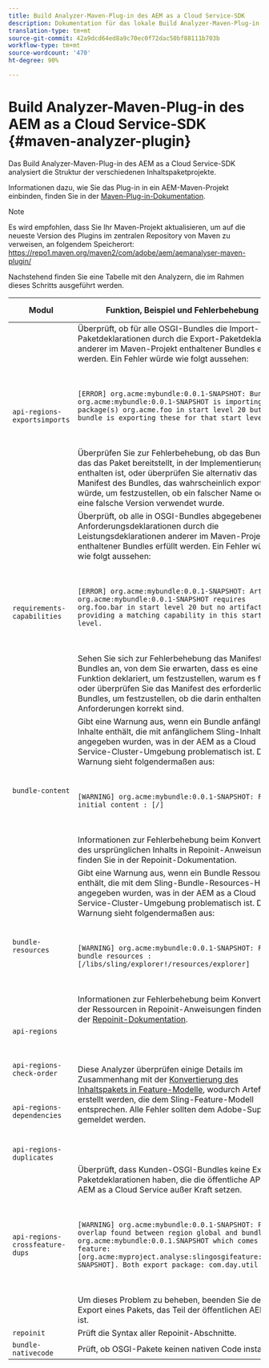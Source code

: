 ```yaml
---
title: Build Analyzer-Maven-Plug-in des AEM as a Cloud Service-SDK
description: Dokumentation für das lokale Build Analyzer-Maven-Plug-in
translation-type: tm+mt
source-git-commit: 42a9dcd64ed8a9c70ec0f72dac50bf88111b703b
workflow-type: tm+mt
source-wordcount: '470'
ht-degree: 90%

---
```



# Build Analyzer-Maven-Plug-in des AEM as a Cloud Service-SDK {#maven-analyzer-plugin}

Das Build Analyzer-Maven-Plug-in des AEM as a Cloud Service-SDK analysiert die Struktur der verschiedenen Inhaltspaketprojekte.

Informationen dazu, wie Sie das Plug-in in ein AEM-Maven-Projekt einbinden, finden Sie in der [Maven-Plug-in-Dokumentation](https://github.com/adobe/aemanalyser-maven-plugin/blob/main/aemanalyser-maven-plugin/README.md).

>[!NOTE]
>
>Es wird empfohlen, dass Sie Ihr Maven-Projekt aktualisieren, um auf die neueste Version des Plugins im zentralen Repository von Maven zu verweisen, an folgendem Speicherort: https://repo1.maven.org/maven2/com/adobe/aem/aemanalyser-maven-plugin/

Nachstehend finden Sie eine Tabelle mit den Analyzern, die im Rahmen dieses Schritts ausgeführt werden. <!-- Note that some are executed in the local SDK, while others are only executed during the Cloud Manager pipeline deployment. -->

| Modul | Funktion, Beispiel und Fehlerbehebung | Lokales SDK | Cloud Manager |
|---|---|---|---|
| `api-regions-exportsimports` | Überprüft, ob für alle OSGI-Bundles die Import-Paketdeklarationen durch die Export-Paketdeklaration anderer im Maven-Projekt enthaltener Bundles erfüllt werden. Ein Fehler würde wie folgt aussehen: <p> </p> `[ERROR] org.acme:mybundle:0.0.1-SNAPSHOT: Bundle org.acme:mybundle:0.0.1-SNAPSHOT is importing package(s) org.acme.foo in start level 20 but no bundle is exporting these for that start level.`<p> </p>Überprüfen Sie zur Fehlerbehebung, ob das Bundle, das das Paket bereitstellt, in der Implementierung enthalten ist, oder überprüfen Sie alternativ das Manifest des Bundles, das wahrscheinlich exportiert würde, um festzustellen, ob ein falscher Name oder eine falsche Version verwendet wurde. | Ja | Ja |
| `requirements-capabilities` | Überprüft, ob alle in OSGI-Bundles abgegebenen Anforderungsdeklarationen durch die Leistungsdeklarationen anderer im Maven-Projekt enthaltener Bundles erfüllt werden. Ein Fehler würde wie folgt aussehen: <p> </p> `[ERROR] org.acme:mybundle:0.0.1-SNAPSHOT: Artifact org.acme:mybundle:0.0.1-SNAPSHOT requires org.foo.bar in start level 20 but no artifact is providing a matching capability in this start level.`<p> </p> Sehen Sie sich zur Fehlerbehebung das Manifest des Bundles an, von dem Sie erwarten, dass es eine Funktion deklariert, um festzustellen, warum es fehlt, oder überprüfen Sie das Manifest des erforderlichen Bundles, um festzustellen, ob die darin enthaltenen Anforderungen korrekt sind. | Ja | Ja |
| `bundle-content` | Gibt eine Warnung aus, wenn ein Bundle anfängliche Inhalte enthält, die mit anfänglichem Sling-Inhalt angegeben wurden, was in der AEM as a Cloud Service-Cluster-Umgebung problematisch ist. Die Warnung sieht folgendermaßen aus: <p> </p> `[WARNING] org.acme:mybundle:0.0.1-SNAPSHOT: Found initial content : [/]` <p> </p>Informationen zur Fehlerbehebung beim Konvertieren des ursprünglichen Inhalts in Repoinit-Anweisungen finden Sie in der Repoinit-Dokumentation. | Ja | Ja |
| `bundle-resources` | Gibt eine Warnung aus, wenn ein Bundle Ressourcen enthält, die mit dem Sling-Bundle-Resources-Header angegeben wurden, was in der AEM as a Cloud Service-Cluster-Umgebung problematisch ist. Die Warnung sieht folgendermaßen aus:<p> </p> `[WARNING] org.acme:mybundle:0.0.1-SNAPSHOT: Found bundle resources : [/libs/sling/explorer!/resources/explorer]`<p> </p> Informationen zur Fehlerbehebung beim Konvertieren der Ressourcen in Repoinit-Anweisungen finden Sie in der [Repoinit-Dokumentation](https://experienceleague.adobe.com/docs/experience-manager-cloud-service/implementing/developing/aem-project-content-package-structure.html?lang=de#repo-init). | Ja | Ja |
| `api-regions`<p> </p>`api-regions-check-order`<p> </p>`api-regions-dependencies`<p> </p>`api-regions-duplicates` | Diese Analyzer überprüfen einige Details im Zusammenhang mit der [Konvertierung des Inhaltspakets in Feature-Modelle](https://experienceleague.adobe.com/docs/experience-manager-cloud-service/implementing/deploying/overview.html?lang=de#deploying), wodurch Artefakte erstellt werden, die dem Sling-Feature-Modell entsprechen. Alle Fehler sollten dem Adobe-Support gemeldet werden. | Ja | Ja |
| `api-regions-crossfeature-dups` | Überprüft, dass Kunden-OSGI-Bundles keine Export-Paketdeklarationen haben, die die öffentliche API von AEM as a Cloud Service außer Kraft setzen.<p> </p>`[WARNING] org.acme:mybundle:0.0.1-SNAPSHOT: Package overlap found between region global and bundle org.acme:mybundle:0.0.1.SNAPSHOT which comes from feature: [org.acme:myproject.analyse:slingosgifeature:0.0.1-SNAPSHOT]. Both export package: com.day.util`<p> </p>Um dieses Problem zu beheben, beenden Sie den Export eines Pakets, das Teil der öffentlichen AEM-API ist. | Ja | Ja |
| `repoinit` | Prüft die Syntax aller Repoinit-Abschnitte. | Ja | Ja |
| `bundle-nativecode` | Prüft, ob OSGI-Pakete keinen nativen Code installieren. | Ja | Ja |